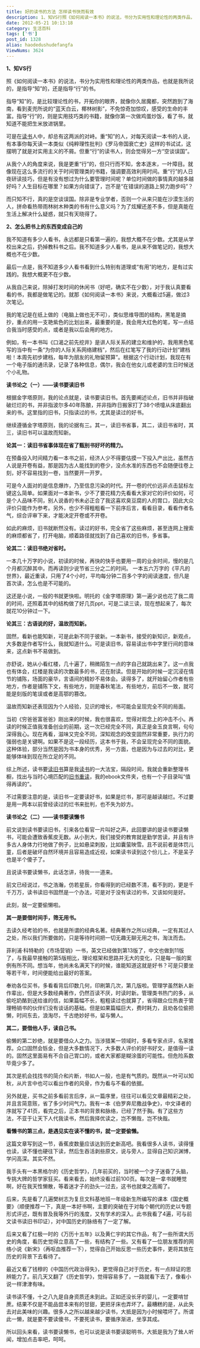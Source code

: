 ```yaml
---
title: 好的读书的方法 怎样读书快而有效
description: 1、知VS行照《如何阅读一本书》的说法，书分为实用性和理论性的两类作品，也就是我所说的，是指导“知”的，还是指导“行”的书。指导“知”的，是比较理论性的书，开拓你的眼界，就像你久居魔都，突然跑到了海南，看到麦兜所说的“蓝天白云，椰林树影”，不免惊奇加惊叹，感受的生命的丰富。指导“行&rd
date: 2012-05-21 10:13:18
category: 生活百科
tags: ['书']
post_id: 1328
alias: haodedushudefangfa
ViewNums: 3624
---
```


**1、知VS行**

照《如何阅读一本书》的说法，书分为实用性和理论性的两类作品，也就是我所说的，是指导“知”的，还是指导“行”的书。

指导“知”的，是比较理论性的书，开拓你的眼界，就像你久居魔都，突然跑到了海南，看到麦兜所说的“蓝天白云，椰林树影”，不免惊奇加惊叹，感受的生命的丰富。指导“行”的，则是实用技巧类的书籍，就像你第一次做鸡蛋炒饭，看了书，就知道不能把生米放进锅里。

可是在[读书](/blog/haodedushudefangfa)人中，却总有这两派的对峙。重“知”的人，对每天阅读一本书的人说，有本事你每天读一本类似《纯粹理性批判》《罗马帝国衰亡史》这样的书试试，这摆明了就是对实用主义的不屑。但重“行”的读书人，则会觉得另一方“空谈误国”。

从我个人的角度来说，我是更重“行”的，但只行而不知，舍本逐末，一叶障目。就像现在这么多流行的关于时间管理类的书籍，强调要高效利用时间。重“行”的人日夜研读技巧，但是有没有想过为什么要管理时间呢？单位时间做的事情真的越多越好吗？人生目标在哪里？如果方向错误了，岂不是“在错误的道路上努力跑步吗”？

而只知不行，真的是空谈误国。除非是专业学者，否则一个从来只能在沙漠生活的人，拼命看热带雨林树木种类的书有什么意义吗？为了炫耀还差不多，但是真能在生活上解决什么疑惑，就只有天晓得了。

**2、怎么把书上的东西变成自己的**

我不知道有多少人看书，永远都是只看第一遍的，我想大概不在少数。尤其是从学校出来之后，扔掉教科书之后。我不知道多少人看书，是从来不做笔记的，我想大概也不在少数。

最后一点是，我不知道多少人看书看到什么特别有道理或“有用”的地方，是有过实践的。我想大概更不在少数。

从我自己来说，除掉打发时间的休闲书（好吧，确实不在少数），对于我认真要看看的书，我都是做笔记的。就那《如何阅读一本书》来说，大概看过5遍，做过3次笔记。

我的笔记是在纸上做的（电脑上做也无不可），类似思维导图的结构，黑笔是摘抄，重点的用一支艳紫色的比划出来，最重要的是，我会用大红色的笔，写一点结合我当时感受的点，或者是我以后会用的地方。

例如，有一本书叫《口渴之前先挖井》是讲人际关系的建立和维护的，我用黑色笔写的当中有一条“为你的人际关系网络建档”，然后在红笔写了我的行动计划“建档啦！本周先初步建档，每年为朋友的礼物留预算”。根据这个行动计划，我现在有一个电子版的通讯录，记录了各种信息，偶尔，我会在他女儿或老婆的生日时候送个小礼物。

**读书论之（一）——读书要读旧书**

根据金字塔原则，我的论点就是，读书要读旧书。首先要阐述论点，旧书并非指破破烂烂的书，并非指波尔多40年陈酿，并非指昨日搬家打了38个喷嚏从床底翻出来的书。这里指的旧书，只指读过的书，尤其是读过的好书。

继续遵循金字塔原则，我的论据有三。其一，读旧书省事，其二，读旧书省时，其三，读旧书可以温故而知新。

**论其一：读旧书省事体现在省了甄别书好坏的精力。**

在预备投入时间精力看一本书之前，经济人少不得要估摸一下投入产出比，虽然古人说是开卷有益，那是因为古人能找到的卷少，没点水准的东西也不会随便往卷上刻，好不容易找到一卷，当然要开一开罗。

可是今人面对的是信息爆炸，乃至信息污染的时代。开一卷的代价远非点击鼠标左键这么简单。如果面对一本新书，少不了要花精力先看看大家对它的评价如何，可是个人品味不同，别人说香的书未必正合了我这喜欢臭豆腐的人的胃口，因此大众评价只能作为参考。另外，也少不得粗粗看一下前序后言，看看目录，看看作者名气，综合评审下来，才能决定开卷或不开卷。

如此的麻烦，旧书就断然没有。读过的好书，完全省了这些麻烦，甚至连网上搜索的麻烦都省了，打开电脑，顺着路径就找到了自己喜欢的旧书，多省事。

**论其二：读旧书绝对省时。**

一本几十万字的小说，初读的时候，再快的快手也要用一周的业余时间，慢的是几个月都沉醉其中。而再读则少说节省三分之二的时间。 一本五六万字的《平凡的世界》，最近重读，只用了4个小时，平均每分钟二百多个字的阅读速度，但凡是首次读，怎么也是不可能的。

这还是小说，一般的书就更快啦。明托的《金字塔原理》第一遍少说也花了我二周的时间，还照着其中的结构做了好几页ppt，可是二读三读，现在想起来了，每次就花10分钟过一下。

**论其三：古语说的好，温故而知新。**

固然，看新也能知新，可是此新不同于彼新。一本新书，接受的新知识，新观点，大多数是作者写什么，我就知道什么。可是读旧书，容易读出书中字里行间的意味来，这点新书不易做到。

亦舒说，她从小看红楼，几十遍了，稍微陌生一点的字自己就跳出来了。这一点我也有体会，红楼是我读的次数最多的书，还在耐读。但是开始的时候一定沉浸在情节的铺陈，场面的豪华，言语间的精妙不易体会。读得多了，就开始留心作者有些地方，作者是铺陈下文，有些地方，则是春秋笔法，有些地方，前后不一致，就可能是刻版的笔误或者是高鄂的篡改。

温故而知新还表现因为个人经验，见识的增长，书可能会呈现完全不同的局面。

当初《穷爸爸富爸爸》刚出来的时候，我也很喜欢，觉得对观念上的冲击不小。再读的时候正值我准备创业的前期，这一次已经完全不同，真正是金玉良言啊，句句深得我心。现在再看，滋味又完全不同，深知观念的改变固然非常重要，执行力的强弱也是关键啊。如果不是这一段经历，这本书于我，不会呈现完全不同的面貌。这种体验，部分当然是因为书本身的优秀，另一方面，也是因为与过去的对比，更能够体味到现在所立足的不同。

综上所述，读书要[读旧书](/blog/haodedushudefangfa)算是我[读书](/blog/haodedushudefangfa)的一大法宝，隔段时间，我就会重新整理书橱，找出与当时心境匹配的[旧书重读](/blog/haodedushudefangfa)，我的ebook文件夹，也有一个子目录叫“值得再读的”。

不过需要注意的是，读旧书一定要读好书，如果是烂书，那可是越读越烂。不过要是用一两本以前曾经读过的烂书来批判，也不失为妙方。

**读书论之（二）——读书要读懒书**

前文说到读书要读旧书，引来各位看官一片叫好之声，此回要讲的是读书要读懒书，可能会遭致香蕉皮无数。从小到大，我们接受的教育就是勤学苦读，并且有许多古人身体力行地做了例子，比如悬梁刺股，比如囊萤映雪。且不说前者是体罚儿童，后者是破坏自然环境并且容易造成近视，如果读书读到这个份儿上，不是呆子也是半个傻子了。

且说读书要读懒书，此话怎讲，待我一一道来。

前文已经说过，书之浩瀚，仿若星辰，你看得到的已经数不清，看不到的，更是千千万万，读书读旧书固然是一个办法，可是对于没有读过的书，又该如何是好。

此刻，就一定要偷懒啦。

**其一是要借时间手，筛无用书。**

去读久经考验的书，也就是所谓的经典名著。经典著作之所以经典，一定有其过人之处，所以我们所要做的，只是等待时间把一切无趣无聊无用之书，淘汰而去。

菲利浦·科特勒的《市场营销》一书，英文已经做到第13版了，中文也做到11版了，与我最早接触的第5版相比，理论框架和思路并无大的变化，只是每一版的案例有所不同。想当年，他尚未名满天下的时候，谁能知道这就是好书？可是只要坐等若干年，时间便能给出最好的答案。

奉劝各位买书，多看看背后印数几何，印刷第几次，第几版啦。管理学虽然新人新作辈出，但是大多数经典著作，仍然百读不厌，时读时新。管理类书热门的多，从偷吃奶酪到送给谁的信，如果篇幅不长，粗粗读过也就算了，省得跟众位热衷于管理畅销书的伙伴们没有谈话的基础。但是如果篇幅巨大，费时耗力，且劝各位偷把懒，时间东去，浪淘尽，千古绝妙好书，留与懒人。

**其二，要借他人手，读自己书。**

偷懒的第二妙绝，就是要借众人之力。当涉猎某一领域时，多看专家点评，名家推荐。众口固然会铄金，但是大多数情况下，大多数人评价的好书好文，是值得一读的。固然这里面易有不合自己胃口的，或者大家都是糊涂蛋的可能性。但危险系数毕竟少多了。

其次是机会找找书的简介和片断，书如人一般，也是有气质的。既然从一叶可以知秋，从片言中也可以看出作者的风骨，作为看与不看的依据。

另外就是，买书之前多看前言后序，从一篇序里，往往可以看见文章最精彩之处，并且言简意赅，省了多少时间气力。我有一本《伯罗奔尼撒战争史》，中文译者的序就写了41页，看完之后，正本书的背景和脉络，已经了然于胸。有了这些方法，不亚于让天下人代我读书，然后我择优读之，岂不懒哉，岂不快哉。

**看懒书的第三点，是遇见实在读不懂的书，就一定要偷懒。**

这篇文章写到这一节，香蕉皮数量应该达到历史新高吧。我看很多人读书，读得懂也读，读不懂也硬往下读，然后生吞活剥些原文，说与旁人，显得自己知识渊博，学问高深。其实不然。

我手头有一本黑格尔的《历史哲学》，几年前买的，当时被一个才子迷昏了头脑，专挑大牌的哲学家狂买。看来看去，始终没看过前100页。每次是一拿书就睡觉啊，好在我天性懒散，等着迷才子的劲头一过去，这书也就束之高阁了。

后来，先是看了几遍樊树志为复旦文科基地班一年级新生所编写的课本《国史概要》（顺便推荐一下，真是一本好书啊，主要的突破在于对每个朝代的历史以专题形式评述，既有普及我等外行的浅度，又有学术的深入。此书我看了4遍，可与前文读书读旧书印证），对中国历史的脉络有了一定了解。

后来又看了红极一时的《万历十五年》以及黄仁宇的其它作品，有了一些所谓大历史的角度，看历史觉得立意高了一些，有结构了一些。又有看了一位朋友推荐的网络小说《新宋》（再呕血推荐一下），觉得自己开始反思一些历史事件，更将其放在历史的背景下去看待了。

最近又看了钱穆的《中国历代政治得失》，更觉得自己对于历史，有一点辩证的思辨能力了。前几天又翻了《历史哲学》，觉得容易多了，一路就看下去了，像看小说一样津津有味。

读书读不懂，十之八九是自身资质还未到此。正如还没长牙的婴儿，一定要啃甘蔗。结果不仅是不能品尝本来有的甘甜，更把牙床也弄坏了。最糟糕的是，从此失去对此美味的兴趣。很多人之所以越来越少读书，大抵是因为小时候喂坏了。所谓此一懒，就是要不要读傻书，不要死读书，要循序渐进，坐享其成。

所以回头来看，读书要读懒书，也可以说是读书要读聪明书，大抵是我为了耸人听闻，增加点击率吧，呵呵。

